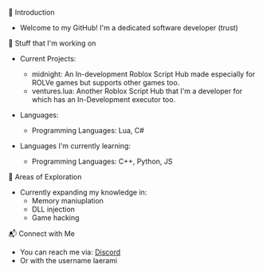 👋 Introduction
- Welcome to my GitHub! I'm a dedicated software developer (trust)

🌟 Stuff that I'm working on
- Current Projects:

  - midnight: An In-development Roblox Script Hub made especially for ROLVe games but supports other games too.
  - ventures.lua: Another Roblox Script Hub that I'm a developer for which has an In-Development executor too.

- Languages:
  - Programming Languages: Lua, C#

- Languages I'm currently learning:
  - Programming Languages: C++, Python, JS

🌱 Areas of Exploration
- Currently expanding my knowledge in:
  - Memory maniuplation
  - DLL injection
  - Game hacking

📬 Connect with Me
- You can reach me via: [Discord](https://discord.com/users/1219311296974159892)
- Or with the username laerami
